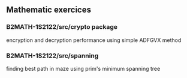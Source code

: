 ## Mathematic exercices 
### B2MATH-1S2122/src/crypto package
encryption and decryption performance using simple ADFGVX method
### B2MATH-1S2122/src/spanning
finding best path in maze using prim's minimum spanning tree
